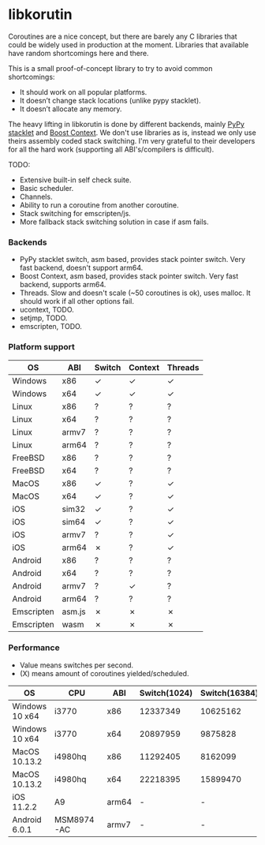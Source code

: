 # libkorutin

Coroutines are a nice concept, but there are barely any C libraries that could be widely used in production at the moment. Libraries that available have random shortcomings here and there.

This is a small proof-of-concept library to try to avoid common shortcomings:

- It should work on all popular platforms.
- It doesn’t change stack locations (unlike pypy stacklet).
- It doesn’t allocate any memory.

The heavy lifting in libkorutin is done by different backends, mainly [PyPy stacklet](https://github.com/mozillazg/pypy/tree/master/rpython/translator/c/src/stacklet) and [Boost Context](https://github.com/boostorg/context/tree/develop/src/asm).
We don't use libraries as is, instead we only use theirs assembly coded stack switching. I'm very grateful to their developers for all the hard work (supporting all ABI's/compilers is difficult).

TODO:

- Extensive built-in self check suite.
- Basic scheduler.
- Channels.
- Ability to run a coroutine from another coroutine.
- Stack switching for emscripten/js.
- More fallback stack switching solution in case if asm fails.

### Backends

- PyPy stacklet switch, asm based, provides stack pointer switch. Very fast backend, doesn't support arm64.
- Boost Context, asm based, provides stack pointer switch. Very fast backend, supports arm64.
- Threads. Slow and doesn't scale (~50 coroutines is ok), uses malloc. It should work if all other options fail.
- ucontext, TODO.
- setjmp, TODO.
- emscripten, TODO.

### Platform support

| OS         | ABI    | Switch | Context | Threads |
| ---------- | ------ | ------ | ------- | ------- |
| Windows    | x86    | ✓      | ✓       | ✓       |
| Windows    | x64    | ✓      | ✓       | ✓       |
| Linux      | x86    | ?      | ?       | ?       |
| Linux      | x64    | ?      | ?       | ?       |
| Linux      | armv7  | ?      | ?       | ?       |
| Linux      | arm64  | ?      | ?       | ?       |
| FreeBSD    | x86    | ?      | ?       | ?       |
| FreeBSD    | x64    | ?      | ?       | ?       |
| MacOS      | x86    | ✓      | ?       | ✓       |
| MacOS      | x64    | ✓      | ?       | ✓       |
| iOS        | sim32  | ✓      | ?       | ✓       |
| iOS        | sim64  | ✓      | ?       | ✓       |
| iOS        | armv7  | ?      | ?       | ✓       |
| iOS        | arm64  | ✗      | ?       | ✓       |
| Android    | x86    | ?      | ?       | ?       |
| Android    | x64    | ?      | ?       | ?       |
| Android    | armv7  | ?      | ✓       | ?       |
| Android    | arm64  | ?      | ?       | ?       |
| Emscripten | asm.js | ✗      | ✗       | ✗       |
| Emscripten | wasm   | ✗      | ✗       | ✗       |

### Performance

- Value means switches per second.
- (X) means amount of coroutines yielded/scheduled.

| OS             | CPU        | ABI    | Switch(1024) | Switch(16384) | Context(1024) | Context(16384) | Threads(32) | Threads(64) | Threads(128) |
| -------------- | ---------- | ------ | ------------ | ------------- | ------------- | -------------- | ----------- | ------------| ------------ |
| Windows 10 x64 | i3770      | x86    | 12337349     | 10625162      | 18056174      | 12268213       | 176795      | 94395       | 45812        |
| Windows 10 x64 | i3770      | x64    | 20897959     | 9875828       | 17231499      | 8445864        | 205128      | 87551       | 47513        |
| MacOS 10.13.2  | i4980hq    | x86    | 11292405     | 8162099       | ?             | ?              | 46093       | 16470       | 7181         |
| MacOS 10.13.2  | i4980hq    | x64    | 22218395     | 15899470      | ?             | ?              | 46947       | 16641       | 7334         |
| iOS 11.2.2     | A9         | arm64  | -            | -             | ?             | ?              | 17764       | 6353        | 1930         |
| Android 6.0.1  | MSM8974-AC | armv7  | -            | -             | 2633119       | 2018506        | ?           | ?           | ?            |
